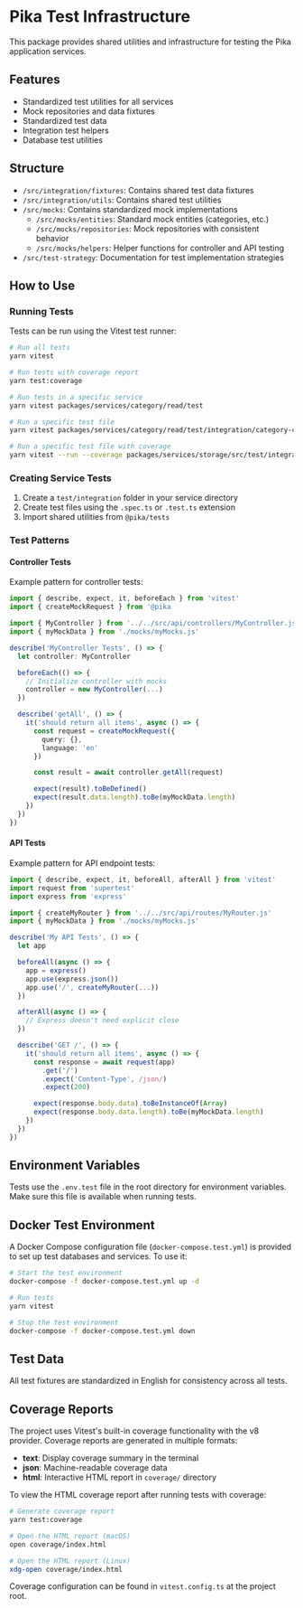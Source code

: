 # Pika Test Infrastructure

This package provides shared utilities and infrastructure for testing the Pika application services.

## Features

- Standardized test utilities for all services
- Mock repositories and data fixtures
- Standardized test data
- Integration test helpers
- Database test utilities

## Structure

- `/src/integration/fixtures`: Contains shared test data fixtures
- `/src/integration/utils`: Contains shared test utilities
- `/src/mocks`: Contains standardized mock implementations
  - `/src/mocks/entities`: Standard mock entities (categories, etc.)
  - `/src/mocks/repositories`: Mock repositories with consistent behavior
  - `/src/mocks/helpers`: Helper functions for controller and API testing
- `/src/test-strategy`: Documentation for test implementation strategies

## How to Use

### Running Tests

Tests can be run using the Vitest test runner:

```bash
# Run all tests
yarn vitest

# Run tests with coverage report
yarn test:coverage

# Run tests in a specific service
yarn vitest packages/services/category/read/test

# Run a specific test file
yarn vitest packages/services/category/read/test/integration/category-controller.spec.ts

# Run a specific test file with coverage
yarn vitest --run --coverage packages/services/storage/src/test/integration/e2e/storage-s3.integration.test.ts
```

### Creating Service Tests

1. Create a `test/integration` folder in your service directory
2. Create test files using the `.spec.ts` or `.test.ts` extension
3. Import shared utilities from `@pika/tests`

### Test Patterns

#### Controller Tests

Example pattern for controller tests:

```typescript
import { describe, expect, it, beforeEach } from 'vitest'
import { createMockRequest } from '@pika

import { MyController } from '../../src/api/controllers/MyController.js'
import { myMockData } from './mocks/myMocks.js'

describe('MyController Tests', () => {
  let controller: MyController

  beforeEach(() => {
    // Initialize controller with mocks
    controller = new MyController(...)
  })

  describe('getAll', () => {
    it('should return all items', async () => {
      const request = createMockRequest({
        query: {},
        language: 'en'
      })

      const result = await controller.getAll(request)

      expect(result).toBeDefined()
      expect(result.data.length).toBe(myMockData.length)
    })
  })
})
```

#### API Tests

Example pattern for API endpoint tests:

```typescript
import { describe, expect, it, beforeAll, afterAll } from 'vitest'
import request from 'supertest'
import express from 'express'

import { createMyRouter } from '../../src/api/routes/MyRouter.js'
import { myMockData } from './mocks/myMocks.js'

describe('My API Tests', () => {
  let app

  beforeAll(async () => {
    app = express()
    app.use(express.json())
    app.use('/', createMyRouter(...))
  })

  afterAll(async () => {
    // Express doesn't need explicit close
  })

  describe('GET /', () => {
    it('should return all items', async () => {
      const response = await request(app)
        .get('/')
        .expect('Content-Type', /json/)
        .expect(200)

      expect(response.body.data).toBeInstanceOf(Array)
      expect(response.body.data.length).toBe(myMockData.length)
    })
  })
})
```

## Environment Variables

Tests use the `.env.test` file in the root directory for environment variables. Make sure this file is available when running tests.

## Docker Test Environment

A Docker Compose configuration file (`docker-compose.test.yml`) is provided to set up test databases and services. To use it:

```bash
# Start the test environment
docker-compose -f docker-compose.test.yml up -d

# Run tests
yarn vitest

# Stop the test environment
docker-compose -f docker-compose.test.yml down
```

## Test Data

All test fixtures are standardized in English for consistency across all tests.

## Coverage Reports

The project uses Vitest's built-in coverage functionality with the v8 provider. Coverage reports are generated in multiple formats:

- **text**: Display coverage summary in the terminal
- **json**: Machine-readable coverage data
- **html**: Interactive HTML report in `coverage/` directory

To view the HTML coverage report after running tests with coverage:

```bash
# Generate coverage report
yarn test:coverage

# Open the HTML report (macOS)
open coverage/index.html

# Open the HTML report (Linux)
xdg-open coverage/index.html
```

Coverage configuration can be found in `vitest.config.ts` at the project root.
